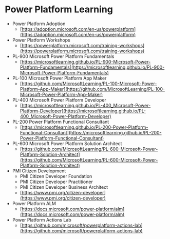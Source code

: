 # Power Platform Learning

- Power Platform Adoption
  - [https://adoption.microsoft.com/en-us/powerplatform](https://adoption.microsoft.com/en-us/powerplatform)
- Power Platform Workshops
  - [https://powerplatform.microsoft.com/training-workshops](https://powerplatform.microsoft.com/training-workshops)
- PL-900 Microsoft Power Platform Fundamentals
  - [https://microsoftlearning.github.io/PL-900-Microsoft-Power-Platform-Fundamentals](https://microsoftlearning.github.io/PL-900-Microsoft-Power-Platform-Fundamentals)
- PL-100 Microsoft Power Platform App Maker
  - [https://github.com/MicrosoftLearning/PL-100-Microsoft-Power-Platform-App-Maker](https://github.com/MicrosoftLearning/PL-100-Microsoft-Power-Platform-App-Maker)
- PL-400 Microsoft Power Platform Developer
  - [https://microsoftlearning.github.io/PL-400_Microsoft-Power-Platform-Developer](https://microsoftlearning.github.io/PL-400_Microsoft-Power-Platform-Developer)
- PL-200 Power Platform Functional Consultant
  - [https://microsoftlearning.github.io/PL-200-Power-Platform-Functional-Consultant](https://microsoftlearning.github.io/PL-200-Power-Platform-Functional-Consultant)
- PL-600 Microsoft Power Platform Solution Architect
  - [https://github.com/MicrosoftLearning/PL-600-Microsoft-Power-Platform-Solution-Architect](https://github.com/MicrosoftLearning/PL-600-Microsoft-Power-Platform-Solution-Architect)
- PMI Citizen Development
  - PMI Citizen Developer Foundation
  - PMI Citizen Developer Practitioner
  - PMI Citizen Developer Business Architect
  - [https://www.pmi.org/citizen-developer](https://www.pmi.org/citizen-developer)
- Power Platform ALM
  - [https://docs.microsoft.com/power-platform/alm](https://docs.microsoft.com/power-platform/alm)
- Power Platform Actions Lab
  - [https://github.com/microsoft/powerplatform-actions-lab](https://github.com/microsoft/powerplatform-actions-lab)
